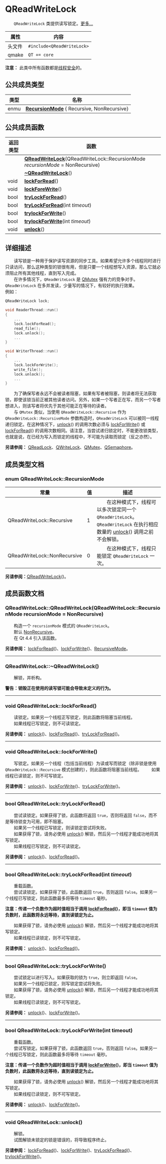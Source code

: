 
# QReadWriteLock

&emsp;&emsp;`QReadWriteLock` 类提供读写锁定。[更多...](#详细描述)

|属性|内容|
|-|-|
|头文件|`#include<QReadWriteLock>`|
|qmake|`QT += core`|

**注意：** 此类中所有函数都是[线程安全](../../R/Reentrancy_and_Thread-Safety/Reentrancy_and_Thread-Safety.md)的。


## 公共成员类型

|类型|名称|
|-|-|
|enmu|**[RecursionMode](#enum-qreadwritelockrecursionmode)** { Recursive, NonRecursive}|


## 公共成员函数

|返回类型|函数|
|-|-|
||**[QReadWriteLock](#qreadwritelockqreadwritelockqreadwritelockrecursionmode-recursionmode--nonrecursive)**(QReadWriteLock::RecursionMode *recursionMode* = NonRecursive)|
||**[~QReadWriteLock](#qreadwritelockqreadwritelock)**()|
|void|**[lockForRead](#void-qreadwritelocklockforread)**()|
|void|**[lockForeWrite](#void-qreadwritelocklockforwrite)**()|
|bool|**[tryLockForRead](#bool-qreadwritelocktrylockforread)**()|
|bool|**[tryLockForRead](#bool-qreadwritelocktrylockforreadint-timeout)**(int *timeout*)|
|bool|**[trylockForWrite](#bool-qreadwritelocktrylockforwrite)**()|
|bool|**[trylockForWrite](#bool-qreadwritelocktrylockforwriteint-timeout)**(int *timeout*)|
|void|**[unlock](#void-qreadwritelockunlock)**()|


## 详细描述

&emsp;&emsp;读写锁是一种用于保护读写资源的同步工具。如果希望允许多个线程同时进行只读访问，那么这种类型的锁很有用，但是只要一个线程想写入资源，那么它就必须阻止所有其他线程，直到写入完成。  
&emsp;&emsp;在许多情况下，`QReadWriteLock` 是 [QMutex](../../M/QMutex/QMutex.md) 强有力的竞争对手。`QReadWriteLock` 在多并发读，少量写的情况下，有较好的执行效果。  
例如：
```cpp
QReadWriteLock lock;

void ReaderThread::run()
{
    ...
    lock.lockForRead();
    read_file();
    lock.unlock();
    ...
}

void WriterThread::run()
{
    ...
    lock.lockForWrite();
    write_file();
    lock.unlock();
    ...
}
```
&emsp;&emsp;为了确保写者永远不会被读者阻塞，如果有写者被阻塞，则读者将无法获取锁，即使该锁当前正被其他读者访问。另外，如果一个写者正在写，而另一个写者想进入，则该写者将优先于其他可能正在等待的读者。  
&emsp;&emsp;与 `QMutex` 类似，当使用 `QReadWriteLock::Recursive` 作为 `QReadWriteLock::RecursiveMode` 参数构造时，`QReadWriteLock` 可以被同一线程递归锁定。在这种情况下，[unlock](#void-qreadwritelockunlock)() 的调用次数必须与 [lockForWrite](#void-qreadwritelocklockforwrite)() 或 [lockForRead](#void-qreadwritelocklockforread)() 的调用次数相同。请注意，当尝试递归锁定时，不能更改锁类型，也就是说，在已经为写入而锁定的线程中，不可能为读取而锁定（反之亦然）。

**另请参阅：** [QReadLock](../../R/QReadLock/QReadLock.md)、[QWriteLock](../../R/QWriteLock/QWriteLock.md)、[QMutex](../../M/QMutex/QMutex.md)、[QSemaphore](../../S/QSemaphore/QSemaphore.md)。


## 成员类型文档

### enum QReadWriteLock::RecursionMode

|常量|值|描述|
|-|-|-|
|QReadWriteLock::Recursive|1|&emsp;&emsp;在这种模式下，线程可以多次锁定同一个 `QReadWriteLock`。`QReadWriteLock` 在执行相应数量的 [unlock](#void-qreadwritelockunlock)() 调用之前不会解锁。|
|QReadWriteLock::NonRecursive|0|&emsp;&emsp;在这种模式下，线程只能锁定 `QReadWriteLock` 一次。|
**另请参阅：**[QReadWriteLock](#qreadwritelockqreadwritelockqreadwritelockrecursionmode-recursionmode--nonrecursive)()。


## 成员函数文档

### QReadWriteLock::QReadWriteLock(QReadWriteLock::RecursionMode recursionMode = NonRecursive)

&emsp;&emsp;构造一个 `recursionMode` 模式的 `QReadWriteLock`。  
&emsp;&emsp;默认 [NonRecursive](#enum-qreadwritelockrecursionmode)。  
&emsp;&emsp;在 Qt 4.4 引入该函数。

**另请参阅：** [lockForRead](#void-qreadwritelocklockforread)()、[lockForWrite](#void-qreadwritelocklockforwrite)()、[RecursiveMode](#enum-qreadwritelockrecursionmode)。


---
### QReadWriteLock::~QReadWriteLock()

&emsp;&emsp;解锁，并析构。

**警告：销毁正在使用的读写锁可能会导致未定义的行为。**


---
### void QReadWriteLock::lockForRead()

&emsp;&emsp;读锁定。如果另一个线程正写锁定，则此函数将阻塞当前线程。  
&emsp;&emsp;如果线程已写锁定，则不可读锁定。

**另请参阅：** [unlock](#void-qreadwritelockunlock)()、[lockForRead](#void-qreadwritelocklockforread)()、[tryLockForRead](#bool-qreadwritelocktrylockforread)()。


---
### void QReadWriteLock::lockForWrite()

&emsp;&emsp;写锁定。如果另一个线程（包括当前线程）为读或写而锁定（除非锁是使用 `QReadWriteLock::Recursive` 模式创建的），则此函数将阻塞当前线程。
&emsp;&emsp;如果线程已读锁定，则不可写锁定。

**另请参阅：** [unlock](#void-qreadwritelockunlock)()、[lockForWrite](#void-qreadwritelocklockforwrite)()、[tryLockForWrite](#bool-qreadwritelocktrytrylockforwrite)()。


---
### bool QReadWriteLock::tryLockForRead()

&emsp;&emsp;尝试读锁定。如果获得了锁，此函数将返回 `true`，否则将返回 `false`，而不是等待锁变为可用，即不阻塞。  
&emsp;&emsp;如果另一个线程已写锁定，则读锁定尝试将失败。  
&emsp;&emsp;如果获得了锁，请务必使用 [unlock](#void-qreadwritelockunlock)() 解锁，然后另一个线程才能成功地将其写锁定。  
&emsp;&emsp;如果线程已写锁定，则不可读锁定。

**另请参阅：** [unlock](#void-qreadwritelockunlock)()、[lockForRead](#void-qreadwritelocklockforread)()。


---
### bool QReadWriteLock::tryLockForRead(int *timeout*)

&emsp;&emsp;重载函数。  
&emsp;&emsp;尝试读锁定。如果获得了锁，此函数返回 `true`，否则返回 `false`。如果另一个线程已写锁定，则此函数最多将等待 `timeout` 毫秒。

**注意：传递一个负数作为超时值相当于调用 [lockForRead](#void-qreadwritelocklockforread)()，即当 `timeout` 值为负数时，此函数将永远等待，直到读锁定为止。**

&emsp;&emsp;如果获得了锁，请务必使用 [unlock](#void-qreadwritelockunlock)() 解锁，然后另一个线程才能成功地将其写锁定。  
&emsp;&emsp;如果线程已读锁定，则不可写锁定。

**另请参阅：** [unlock](#void-qreadwritelockunlock)()、[lockForRead](#void-qreadwritelocklockforread)()。


---
### bool QReadWriteLock::tryLockForWrite()

&emsp;&emsp;尝试锁定以进行写入。如果获取的锁为 `true`，则立即返回 `false`。  
&emsp;&emsp;如果另一个线程已锁定，则写锁定尝试将失败。  
&emsp;&emsp;如果获得了锁，请务必使用 [unlock](#void-qreadwritelockunlock)() 解锁，然后另一个线程才能成功地将其锁定。  
&emsp;&emsp;如果线程已读锁定，则不可写锁定。

**另请参阅：** [unlock](#void-qreadwritelockunlock)()、[lockForWrite](#void-qreadwritelocklockforwrite)()。



---
### bool QReadWriteLock::tryLockForWrite(int timeout)

&emsp;&emsp;重载函数。  
&emsp;&emsp;尝试写锁定。如果获得了锁，此函数返回 `true`，否则返回 `false`。如果另一个线程已写锁定，则此函数最多将等待 `timeout` 毫秒。

**注意：传递一个负数作为超时值相当于调用 [lockForWrite](#void-qreadwritelocklockforwrite)()，即当 `timeout` 值为负数时，此函数将永远等待，直到读锁定为止。**

&emsp;&emsp;如果获得了锁，请务必使用 [unlock](#void-qreadwritelockunlock)() 解锁，然后另一个线程才能成功地将其写锁定。  
&emsp;&emsp;如果线程已读锁定，则不可写锁定。

**另请参阅：** [unlock](#void-qreadwritelockunlock)()、[lockForWrite](#void-qreadwritelocklockforwrite)()。


---
### void QReadWriteLock::unlock()

&emsp;&emsp;解锁。  
&emsp;&emsp;试图解锁未锁定的锁是错误的，将导致程序终止。

**另请参阅：** [lockForRead](#void-qreadwritelocklockforread)()、[lockForWrite](#void-qreadwritelocklockforwrite)()、[tryLockForRead](#bool-qreadwritelocktrylockforread)()、[trylockForWrite](#bool-qreadwritelocktrylockforwrite)()。

